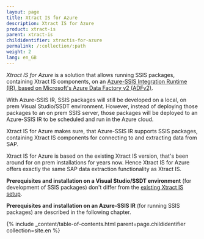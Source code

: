```yaml
---
layout: page
title: Xtract IS for Azure
description: Xtract IS for Azure
product: xtract-is
parent: xtract-is
childidentifier: xtractis-for-azure
permalink: /:collection/:path
weight: 2
lang: en_GB
---
```


*Xtract IS for Azure* is a solution that allows running SSIS packages, containing Xtract IS components, on an [Azure-SSIS Integration Runtime (IR), based on Microsoft's Azure Data Factory v2 (ADFv2)]().

With Azure-SSIS IR, SSIS packages will still be developed on a local, on prem Visual Studio/SSDT environment.
However, instead of deploying those packages to an on prem SSIS server, those packages will be deployed to an Azure-SSIS IR to be scheduled and run in the Azure cloud.

Xtract IS for Azure makes sure, that Azure-SSIS IR supports SSIS packages, containing Xtract IS components for connecting to and extracting data from SAP.

Xtract IS for Azure is based on the existing Xtract IS version, that's been around for on prem installations for years now.
Hence Xtract IS for Azure offers exactly the same SAP data extraction functionality as Xtract IS.

**Prerequisites and installation on a Visual Studio/SSDT environment** (for development of SSIS packages) don't differ from the [existing Xtract IS setup]().

**Prerequisites and installation on an Azure-SSIS IR** (for running SSIS packages) are described in the following chapter.

{% include _content/table-of-contents.html parent=page.childidentifier collection=site.en %}